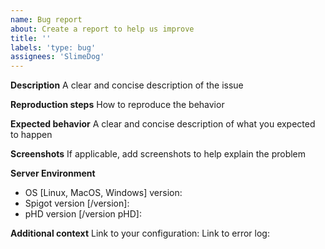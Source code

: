 ```yaml
---
name: Bug report
about: Create a report to help us improve
title: ''
labels: 'type: bug'
assignees: 'SlimeDog'
---
```


**Description**
A clear and concise description of the issue

**Reproduction steps**
How to reproduce the behavior

**Expected behavior**
A clear and concise description of what you expected to happen

**Screenshots**
If applicable, add screenshots to help explain the problem

**Server Environment**
 - OS [Linux, MacOS, Windows] version:
 - Spigot version [/version]:
 - pHD version [/version pHD]:

**Additional context**
 Link to your configuration:
 Link to error log:
